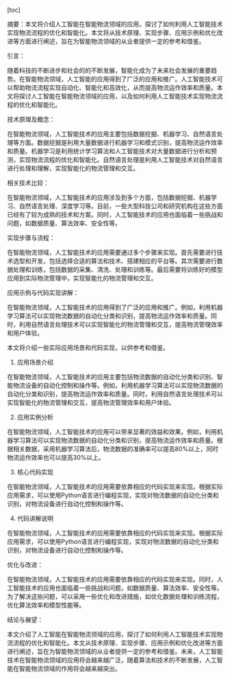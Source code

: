 
[toc]                    
                
                
摘要：本文将介绍人工智能在智能物流领域的应用，探讨了如何利用人工智能技术实现物流流程的优化和智能化。本文将从技术原理、实现步骤、应用示例和优化改进等方面进行阐述，旨在为智能物流领域的从业者提供一定的参考和借鉴。

引言：

随着科技的不断进步和社会的的不断发展，智能化成为了未来社会发展的重要趋势。在智能物流领域，人工智能的应用得到了广泛的应用和推广。人工智能技术可以帮助物流流程实现自动化、智能化和高效化，从而提高物流运作效率和质量。本文将探讨人工智能在智能物流领域的应用，以及如何利用人工智能技术实现物流流程的优化和智能化。

技术原理及概念：

在智能物流领域，人工智能技术的应用主要包括数据挖掘、机器学习、自然语言处理等方面。数据挖掘是利用大量数据进行机器学习和模式识别，提高物流运作效率和质量。机器学习是利用统计学习算法和人工智能技术对大量数据进行分析和预测，实现物流流程的优化和智能化。自然语言处理是利用人工智能技术对自然语言进行处理和理解，实现智能化的物流管理和交互。

相关技术比较：

在智能物流领域，人工智能技术的应用涉及到多个方面，包括数据挖掘、机器学习、自然语言处理、深度学习等。目前，一些大型科技公司和研究机构在这些方面已经有了较为成熟的技术和方案。同时，人工智能技术的应用也面临着一些挑战和问题，如数据质量、算法效率、安全性等。

实现步骤与流程：

在智能物流领域，人工智能技术的应用需要通过多个步骤来实现。首先需要进行技术选型和开发，包括选择合适的算法和技术、搭建相应的平台等。其次需要进行数据处理和训练，包括数据的采集、清洗、处理和训练等。最后需要将训练好的模型应用到实际物流管理中，实现智能化的物流管理和交互。

应用示例与代码实现讲解：

在智能物流领域，人工智能技术的应用得到了广泛的应用和推广。例如，利用机器学习算法可以实现物流数据的自动化分类和识别，提高物流运作效率和质量。同时，利用自然语言处理技术可以实现智能化的物流管理和交互，提高物流管理效率和用户体验。

本文将介绍一些实际应用场景和代码实现，以供参考和借鉴。

1. 应用场景介绍

在智能物流领域，人工智能技术的应用主要包括物流数据的自动化分类和识别、智能物流设备的自动化控制和操作等。例如，利用机器学习算法可以实现物流数据的自动化分类和识别，提高物流运作效率和质量。同时，利用自然语言处理技术可以实现智能化的物流管理和交互，提高物流管理效率和用户体验。

2. 应用实例分析

在智能物流领域，人工智能技术的应用可以带来显著的效益和效果。例如，利用机器学习算法可以实现物流数据的自动化分类和识别，提高物流运作效率和质量。根据相关数据，采用机器学习算法后，物流数据的准确率可以提高80%以上，同时物流运作效率也可以提高30%以上。

3. 核心代码实现

在智能物流领域，人工智能技术的应用需要依靠相应的代码实现来实现。根据实际应用需求，可以使用Python语言进行编程实现，实现对物流数据的自动化分类和识别，对物流设备进行自动化控制和操作等。

4. 代码讲解说明

在智能物流领域，人工智能技术的应用需要依靠相应的代码实现来实现。根据实际应用需求，可以使用Python语言进行编程实现，实现对物流数据的自动化分类和识别，对物流设备进行自动化控制和操作等。

优化与改进：

在智能物流领域，人工智能技术的应用需要依靠相应的代码实现来实现。同时，人工智能技术的应用也面临着一些挑战和问题，如数据质量、算法效率、安全性等。为了解决这些问题，可以采用一些优化和改进措施，如优化数据处理和训练流程，优化算法效率和模型性能等。

结论与展望：

本文介绍了人工智能在智能物流领域的应用，探讨了如何利用人工智能技术实现物流流程的优化和智能化。本文从技术原理、实现步骤、应用示例和优化改进等方面进行阐述，旨在为智能物流领域的从业者提供一定的参考和借鉴。未来，人工智能技术在智能物流领域的应用将会越来越广泛，随着算法和技术的不断发展，人工智能在智能物流领域的作用将会越来越突出。

